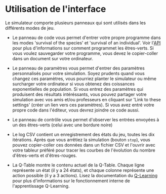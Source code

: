 Utilisation de l'interface
==========================

Le simulateur comporte plusieurs panneaux qui sont utilisés dans les différents modes de jeu.
  - Le panneau de code vous permet d'entrer votre propre programme dans les modes 'survival of the species' et 'survival of an individual'. Voir l'[API](api.md) pour
    plus d'informations sur comment programmet les êtres-verts.
    Si vous voulez sauvegarder votre programme, vous devez le copier-coller dans un document sur votre ordinateur.

  - Le panneau de paramètres vous permet d'entrer des paramètres personnalisés pour votre simulation. Soyez prudents quand vous changez ces paramètres, vous pourriez
    planter le simulateur ou même surcharger votre ordinateur si vous obtenez des coissances exponentielles de population. Si vous entrez des paramètres qui
    produisent des résultats intéréssants, vous pouvez partager votre simulation avec vos amis et/ou professeurs en cliquant sur 'Link to these settings' (créer un
    lien vers ces paramètres). Si vous avez entré votre propre code dans l'éditeur, vous devrez joindre ce code aussi.

  - Le panneau de contrôle vous permet d'observer les entrées envoyées à un des êtres-verts (celui avec une bordure noire)

  - Le log CSV contient un enregistrement des états du jeu, toutes les dix itérations. Après que vous arrêtiez la simulation (bouton `stop`), vous pouvez copier-coller
    ces données dans un fichier CSV et l'ouvrir avec votre tableur préféré pour tracer les courbes de l'évolution du nombre d'êtres-verts et d'êtres-rouges.

  - La Q-Table montre le contenu actuel de la Q-Table. Chaque ligne représente un état (il y a 24 états), et chaque colonne représente une action possible (il y a 3 actions).
    Lisez la documentation du [Q-Learning](qlearning.md) pour plus d'informations sur le fonctionnement interne de l'apprentissage Q-Learning.

